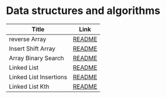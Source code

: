 # Data structures and algorithms

| Title                          | Link 
| -----------                    | -----------                                  |
|  reverse Array                 | [README](./array-reverse/README.md)          |
|  Insert Shift Array            | [README](./array-insert-shift/README.md)     |
|  Array Binary Search           | [README](./array-binary-search/README.md)    |
|  Linked List                   | [README](./linked_list/README.md)            |
|  Linked List Insertions        | [README](./linked_list_insertions/README.md) |
|  Linked List Kth               | [README](./linked-list-kth/README.md) |